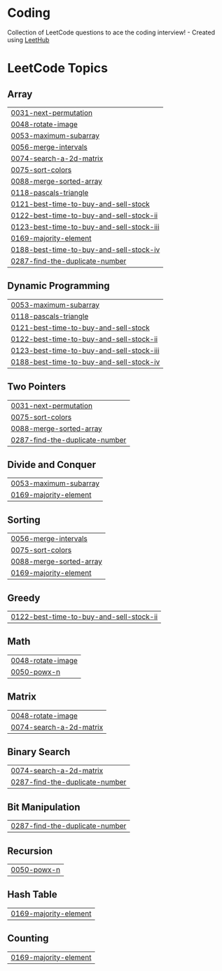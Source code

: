 # Coding
Collection of LeetCode questions to ace the coding interview! - Created using [LeetHub](https://github.com/QasimWani/LeetHub)

<!---LeetCode Topics Start-->
# LeetCode Topics
## Array
|  |
| ------- |
| [0031-next-permutation](https://github.com/Nisargparekh7/Coding/tree/master/0031-next-permutation) |
| [0048-rotate-image](https://github.com/Nisargparekh7/Coding/tree/master/0048-rotate-image) |
| [0053-maximum-subarray](https://github.com/Nisargparekh7/Coding/tree/master/0053-maximum-subarray) |
| [0056-merge-intervals](https://github.com/Nisargparekh7/Coding/tree/master/0056-merge-intervals) |
| [0074-search-a-2d-matrix](https://github.com/Nisargparekh7/Coding/tree/master/0074-search-a-2d-matrix) |
| [0075-sort-colors](https://github.com/Nisargparekh7/Coding/tree/master/0075-sort-colors) |
| [0088-merge-sorted-array](https://github.com/Nisargparekh7/Coding/tree/master/0088-merge-sorted-array) |
| [0118-pascals-triangle](https://github.com/Nisargparekh7/Coding/tree/master/0118-pascals-triangle) |
| [0121-best-time-to-buy-and-sell-stock](https://github.com/Nisargparekh7/Coding/tree/master/0121-best-time-to-buy-and-sell-stock) |
| [0122-best-time-to-buy-and-sell-stock-ii](https://github.com/Nisargparekh7/Coding/tree/master/0122-best-time-to-buy-and-sell-stock-ii) |
| [0123-best-time-to-buy-and-sell-stock-iii](https://github.com/Nisargparekh7/Coding/tree/master/0123-best-time-to-buy-and-sell-stock-iii) |
| [0169-majority-element](https://github.com/Nisargparekh7/Coding/tree/master/0169-majority-element) |
| [0188-best-time-to-buy-and-sell-stock-iv](https://github.com/Nisargparekh7/Coding/tree/master/0188-best-time-to-buy-and-sell-stock-iv) |
| [0287-find-the-duplicate-number](https://github.com/Nisargparekh7/Coding/tree/master/0287-find-the-duplicate-number) |
## Dynamic Programming
|  |
| ------- |
| [0053-maximum-subarray](https://github.com/Nisargparekh7/Coding/tree/master/0053-maximum-subarray) |
| [0118-pascals-triangle](https://github.com/Nisargparekh7/Coding/tree/master/0118-pascals-triangle) |
| [0121-best-time-to-buy-and-sell-stock](https://github.com/Nisargparekh7/Coding/tree/master/0121-best-time-to-buy-and-sell-stock) |
| [0122-best-time-to-buy-and-sell-stock-ii](https://github.com/Nisargparekh7/Coding/tree/master/0122-best-time-to-buy-and-sell-stock-ii) |
| [0123-best-time-to-buy-and-sell-stock-iii](https://github.com/Nisargparekh7/Coding/tree/master/0123-best-time-to-buy-and-sell-stock-iii) |
| [0188-best-time-to-buy-and-sell-stock-iv](https://github.com/Nisargparekh7/Coding/tree/master/0188-best-time-to-buy-and-sell-stock-iv) |
## Two Pointers
|  |
| ------- |
| [0031-next-permutation](https://github.com/Nisargparekh7/Coding/tree/master/0031-next-permutation) |
| [0075-sort-colors](https://github.com/Nisargparekh7/Coding/tree/master/0075-sort-colors) |
| [0088-merge-sorted-array](https://github.com/Nisargparekh7/Coding/tree/master/0088-merge-sorted-array) |
| [0287-find-the-duplicate-number](https://github.com/Nisargparekh7/Coding/tree/master/0287-find-the-duplicate-number) |
## Divide and Conquer
|  |
| ------- |
| [0053-maximum-subarray](https://github.com/Nisargparekh7/Coding/tree/master/0053-maximum-subarray) |
| [0169-majority-element](https://github.com/Nisargparekh7/Coding/tree/master/0169-majority-element) |
## Sorting
|  |
| ------- |
| [0056-merge-intervals](https://github.com/Nisargparekh7/Coding/tree/master/0056-merge-intervals) |
| [0075-sort-colors](https://github.com/Nisargparekh7/Coding/tree/master/0075-sort-colors) |
| [0088-merge-sorted-array](https://github.com/Nisargparekh7/Coding/tree/master/0088-merge-sorted-array) |
| [0169-majority-element](https://github.com/Nisargparekh7/Coding/tree/master/0169-majority-element) |
## Greedy
|  |
| ------- |
| [0122-best-time-to-buy-and-sell-stock-ii](https://github.com/Nisargparekh7/Coding/tree/master/0122-best-time-to-buy-and-sell-stock-ii) |
## Math
|  |
| ------- |
| [0048-rotate-image](https://github.com/Nisargparekh7/Coding/tree/master/0048-rotate-image) |
| [0050-powx-n](https://github.com/Nisargparekh7/Coding/tree/master/0050-powx-n) |
## Matrix
|  |
| ------- |
| [0048-rotate-image](https://github.com/Nisargparekh7/Coding/tree/master/0048-rotate-image) |
| [0074-search-a-2d-matrix](https://github.com/Nisargparekh7/Coding/tree/master/0074-search-a-2d-matrix) |
## Binary Search
|  |
| ------- |
| [0074-search-a-2d-matrix](https://github.com/Nisargparekh7/Coding/tree/master/0074-search-a-2d-matrix) |
| [0287-find-the-duplicate-number](https://github.com/Nisargparekh7/Coding/tree/master/0287-find-the-duplicate-number) |
## Bit Manipulation
|  |
| ------- |
| [0287-find-the-duplicate-number](https://github.com/Nisargparekh7/Coding/tree/master/0287-find-the-duplicate-number) |
## Recursion
|  |
| ------- |
| [0050-powx-n](https://github.com/Nisargparekh7/Coding/tree/master/0050-powx-n) |
## Hash Table
|  |
| ------- |
| [0169-majority-element](https://github.com/Nisargparekh7/Coding/tree/master/0169-majority-element) |
## Counting
|  |
| ------- |
| [0169-majority-element](https://github.com/Nisargparekh7/Coding/tree/master/0169-majority-element) |
<!---LeetCode Topics End-->